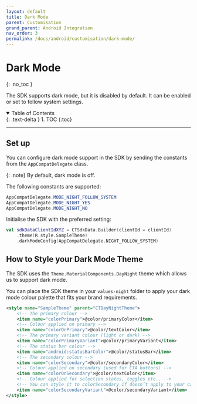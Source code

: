 ```yaml
---
layout: default
title: Dark Mode
parent: Customisation
grand_parent: Android Integration
nav_order: 3
permalink: /docs/android/customisation/dark-mode/
---
```


# Dark Mode
{: .no_toc }

The SDK supports dark mode, but it is disabled by default. It can be enabled or set to follow system settings. 

<details open markdown="block">
  <summary>
    Table of Contents
  </summary>
  {: .text-delta }
1. TOC
{:toc}
</details>

---

## Set up

You can configure dark mode support in the SDK by sending the constants from the `AppCompatDelegate` class. 

{: .note}
By default, dark mode is off.

The following constants are supported:

```java
AppCompatDelegate.MODE_NIGHT_FOLLOW_SYSTEM
AppCompatDelegate.MODE_NIGHT_YES
AppCompatDelegate.MODE_NIGHT_NO
```

Initialise the SDK with the preferred setting:

```kotlin
val sdkDataClientIdXYZ = CTSdkData.Builder(clientId = clientId)
    .theme(R.style.SampleTheme)
    .darkModeConfig(AppCompatDelegate.NIGHT_FOLLOW_SYSTEM)
```
## How to Style your Dark Mode Theme

The SDK uses the `Theme.MaterialComponents.DayNight` theme which allows us to support dark mode.

You can place the SDK theme in your ```values-night``` folder to apply your dark mode colour palette that fits your brand requirements.

```xml
<style name="SampleTheme" parent="CTDayNightTheme">
    <!-- The primary colour -->
    <item name="colorPrimary">@color/primaryColor</item>
    <!-- Colour applied on primary -->
    <item name="colorOnPrimary">@color/textColor</item>
    <!-- The primary variant colour (light or dark) -->
    <item name="colorPrimaryVariant">@color/primaryVariant</item>
    <!-- The status bar colour -->
    <item name="android:statusBarColor">@color/statusBar</item>
    <!-- The secondary colour -->
    <item name="colorSecondary">@color/secondaryColor</item>
    <!-- Colour applied on secondary (used for CTA buttons) -->
    <item name="colorOnSecondary">@color/textColor</item>
    <!-- Colour applied for selection states, toggles etc.. -->
    <!-- You can style it to colorSecondary if doesn’t apply to your case -->
    <item name="colorSecondaryVariant">@color/secondaryVariant</item>
</style>
```